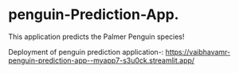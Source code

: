 # penguin-Prediction-App.
This application predicts the Palmer Penguin species!


Deployment of penguin prediction application-: https://vaibhavamr-penguin-prediction-app--myapp7-s3u0ck.streamlit.app/
